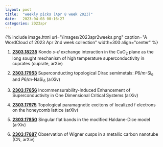 ```yaml
---
layout: post
title:  "weekly picks (Apr 8 week 2023)"
date:   2023-04-08 00:16:27
categories: 2023apr
---
```



{% include image.html url="/images/2023apr2weeks.png" caption="A WordCloud of 2023 Apr 2nd week collection" width=300 align="center" %}



1. **[2303.18235](http://arxiv.org/abs/2303.18235)** Kondo $s$-$d$ exchange interaction in the CuO$_2$ plane as the long sought mechanism of high temperature superconductivity in cuprates (cuprate, arXiv)

1. **[2303.17953](http://arxiv.org/abs/2303.17953)** Superconducting topological Dirac semimetals: $P6/m$-Si$_6$ and $P6/m$-NaSi$_6$ (arXiv)

1. **[2303.17656](http://arxiv.org/abs/2303.17656)** Incommensurability-Induced Enhancement of Superconductivity in One Dimensional Critical Systems (arXiv)

1. **[2303.17975](http://arxiv.org/abs/2303.17975)** Topological paramagnetic excitons of localized f electrons on the honeycomb lattice (arXiv)

1. **[2303.17850](http://arxiv.org/abs/2303.17850)** Singular flat bands in the modified Haldane-Dice model (arXiv)

1. **[2303.17687](http://arxiv.org/abs/2303.17687)** Observation of Wigner cusps in a metallic carbon nanotube (CN, arXiv)



